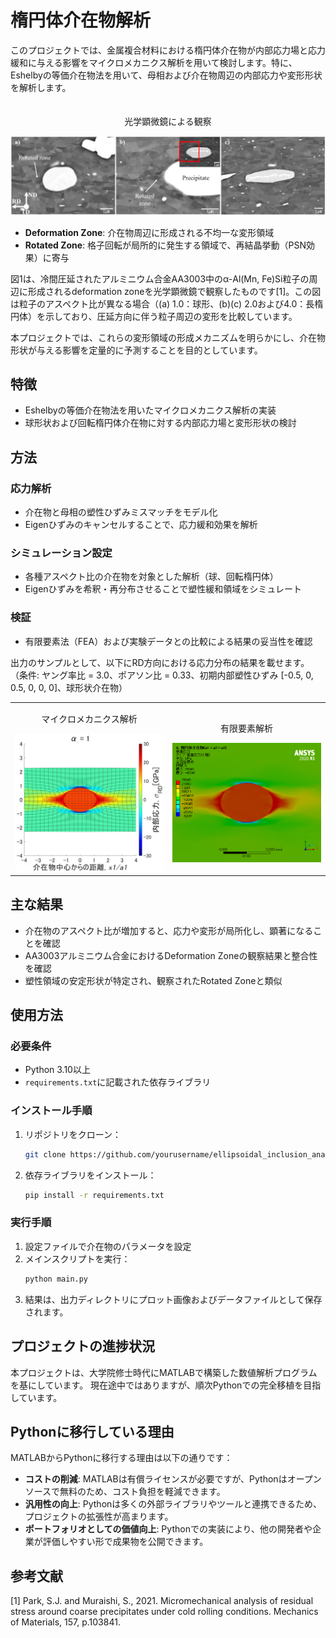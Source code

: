 # 楕円体介在物解析

このプロジェクトでは、金属複合材料における楕円体介在物が内部応力場と応力緩和に与える影響をマイクロメカニクス解析を用いて検討します。特に、Eshelbyの等価介在物法を用いて、母相および介在物周辺の内部応力や変形形状を解析します。

<div style="display: flex; align-items: center; margin-top: 20px;">
  <div style="text-align: center;">
    <p>光学顕微鏡による観察</p>
    <img src="data/1-s2.0-S0167663621000946-gr1_lrg.jpg" alt="光学顕微鏡観察" width="600">
  </div>
</div>

- **Deformation Zone**: 介在物周辺に形成される不均一な変形領域
- **Rotated Zone**: 格子回転が局所的に発生する領域で、再結晶挙動（PSN効果）に寄与

図1は、冷間圧延されたアルミニウム合金AA3003中のα-Al(Mn, Fe)Si粒子の周辺に形成されるdeformation zoneを光学顕微鏡で観察したものです[1]。この図は粒子のアスペクト比が異なる場合（(a) 1.0：球形、(b)(c) 2.0および4.0：長楕円体）を示しており、圧延方向に伴う粒子周辺の変形を比較しています。

本プロジェクトでは、これらの変形領域の形成メカニズムを明らかにし、介在物形状が与える影響を定量的に予測することを目的としています。

## 特徴

- Eshelbyの等価介在物法を用いたマイクロメカニクス解析の実装
- 球形状および回転楕円体介在物に対する内部応力場と変形形状の検討

## 方法

### 応力解析
- 介在物と母相の塑性ひずみミスマッチをモデル化
- Eigenひずみのキャンセルすることで、応力緩和効果を解析

### シミュレーション設定

- 各種アスペクト比の介在物を対象とした解析（球、回転楕円体）
- Eigenひずみを希釈・再分布させることで塑性緩和領域をシミュレート

### 検証

- 有限要素法（FEA）および実験データとの比較による結果の妥当性を確認

出力のサンプルとして、以下にRD方向における応力分布の結果を載せます。
（条件: ヤング率比 = 3.0、ポアソン比 = 0.33、初期内部塑性ひずみ [-0.5, 0, 0.5, 0, 0, 0]、球形状介在物）

<table>
  <tr>
    <td style="text-align: center;">
      <p>マイクロメカニクス解析</p>
      <img src="data/matlab_sample.jpg" alt="内部応力分布-MATLAB" width="300">
    </td>
    <td style="text-align: center;">
      <p>有限要素解析</p>
      <img src="data/fem_sample.png" alt="内部応力分布-FEM" width="300">
    </td>
  </tr>
</table>



## 主な結果

- 介在物のアスペクト比が増加すると、応力や変形が局所化し、顕著になることを確認
- AA3003アルミニウム合金におけるDeformation Zoneの観察結果と整合性を確認
- 塑性領域の安定形状が特定され、観察されたRotated Zoneと類似

## 使用方法

### 必要条件

- Python 3.10以上
- `requirements.txt`に記載された依存ライブラリ

### インストール手順
1. リポジトリをクローン：
   ```bash
   git clone https://github.com/yourusername/ellipsoidal_inclusion_analysis.git
   ```
2. 依存ライブラリをインストール：
   ```bash
   pip install -r requirements.txt
   ```

### 実行手順
1. 設定ファイルで介在物のパラメータを設定
2. メインスクリプトを実行：
   ```bash
   python main.py
   ```
3. 結果は、出力ディレクトリにプロット画像およびデータファイルとして保存されます。

## プロジェクトの進捗状況

本プロジェクトは、大学院修士時代にMATLABで構築した数値解析プログラムを基にしています。
現在途中ではありますが、順次Pythonでの完全移植を目指しています。

## Pythonに移行している理由

MATLABからPythonに移行する理由は以下の通りです：

- **コストの削減**: MATLABは有償ライセンスが必要ですが、Pythonはオープンソースで無料のため、コスト負担を軽減できます。
- **汎用性の向上**: Pythonは多くの外部ライブラリやツールと連携できるため、プロジェクトの拡張性が高まります。
- **ポートフォリオとしての価値向上**: Pythonでの実装により、他の開発者や企業が評価しやすい形で成果物を公開できます。

## 参考文献

[1] Park, S.J. and Muraishi, S., 2021. Micromechanical analysis of residual stress around coarse
precipitates under cold rolling conditions. Mechanics of Materials, 157, p.103841.


